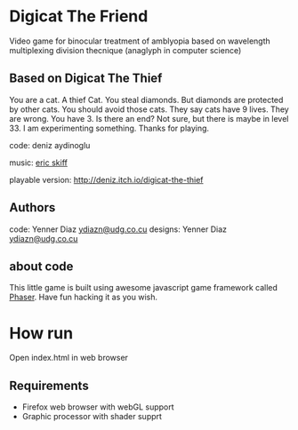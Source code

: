 # Digicat The Friend

Video game for binocular treatment of amblyopia based on wavelength multiplexing division thecnique (anaglyph in computer science)


## Based on Digicat The Thief

You are a cat. A thief Cat. You steal diamonds. But diamonds are protected by other cats. You should avoid those cats. They say cats have 9 lives. They are wrong. You have 3. Is there an end? Not sure, but there is maybe in level 33. I am experimenting something. Thanks for playing.

code:  deniz aydinoglu

music: [eric skiff](http://ericskiff.com/music/)

playable version: http://deniz.itch.io/digicat-the-thief

## Authors

code: Yenner Diaz <ydiazn@udg.co.cu>
designs: Yenner Diaz <ydiazn@udg.co.cu>

## about code

This little game is built using awesome javascript game framework called [Phaser](http://phaser.io). Have fun hacking it as you wish. 

# How run

Open index.html in web browser

## Requirements
 - Firefox web browser with webGL support
 - Graphic processor with shader supprt
